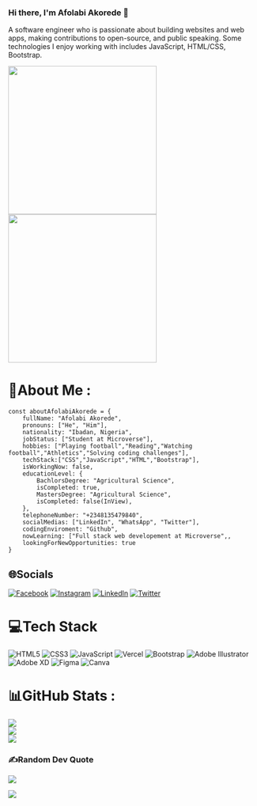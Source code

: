### Hi there, I'm Afolabi Akorede 👋


A software engineer who is passionate about building websites and web apps, making contributions to open-source, and public speaking. Some technologies I enjoy working with includes JavaScript, HTML/CSS, Bootstrap.

<img src = "https://camo.githubusercontent.com/683e2187241c641430216c864ce93fc5a0e0dfb232c5a01d1c54b54d63aa8cb2/68747470733a2f2f63646e2e6472696262626c652e636f6d2f75736572732f313136323037372f73637265656e73686f74732f333834383931342f70726f6772616d6d65722e676966" style="width: 300px">  <img src="https://camo.githubusercontent.com/18ce5f699367154406817e838d922e74f1d53abea421410b381a64f2c1725af9/68747470733a2f2f6d656469612e67697068792e636f6d2f6d656469612f4168337a4848376876735342322f67697068792e676966" style="width: 300px">

# 💫About Me :
``` 
const aboutAfolabiAkorede = {
    fullName: "Afolabi Akorede",
    pronouns: ["He", "Him"],
    nationality: "Ibadan, Nigeria",
    jobStatus: ["Student at Microverse"],
    hobbies: ["Playing football","Reading","Watching football","Athletics","Solving coding challenges"],
    techStack:["CSS","JavaScript","HTML","Bootstrap"],
    isWorkingNow: false,
    educationLevel: {
        BachlorsDegree: "Agricultural Science",
        isCompleted: true,
        MastersDegree: "Agricultural Science",
        isCompleted: false(InView),
    },
    telephoneNumber: "+2348135479840",
    socialMedias: ["LinkedIn", "WhatsApp", "Twitter"],
    codingEnviroment: "Github",
    nowLearning: ["Full stack web developement at Microverse",,
    lookingForNewOpportunities: true    
}
```

## 🌐Socials
[![Facebook](https://img.shields.io/badge/Facebook-%231877F2.svg?logo=Facebook&logoColor=white)](https://facebook.com/Afolabi.akorede) [![Instagram](https://img.shields.io/badge/Instagram-%23E4405F.svg?logo=Instagram&logoColor=white)](https://instagram.com/Afolabi417) [![LinkedIn](https://img.shields.io/badge/LinkedIn-%230077B5.svg?logo=linkedin&logoColor=white)](https://linkedin.com/in/brainconnect93) [![Twitter](https://img.shields.io/badge/Twitter-%231DA1F2.svg?logo=Twitter&logoColor=white)](https://twitter.com/@brainconnect0) 

# 💻Tech Stack
![HTML5](https://img.shields.io/badge/html5-%23E34F26.svg?style=for-the-badge&logo=html5&logoColor=white) ![CSS3](https://img.shields.io/badge/css3-%231572B6.svg?style=for-the-badge&logo=css3&logoColor=white) ![JavaScript](https://img.shields.io/badge/javascript-%23323330.svg?style=for-the-badge&logo=javascript&logoColor=%23F7DF1E) ![Vercel](https://img.shields.io/badge/vercel-%23000000.svg?style=for-the-badge&logo=vercel&logoColor=white) ![Bootstrap](https://img.shields.io/badge/bootstrap-%23563D7C.svg?style=for-the-badge&logo=bootstrap&logoColor=white) ![Adobe Illustrator](https://img.shields.io/badge/adobeillustrator-%23FF9A00.svg?style=for-the-badge&logo=adobeillustrator&logoColor=white) ![Adobe XD](https://img.shields.io/badge/Adobe%20XD-470137?style=for-the-badge&logo=Adobe%20XD&logoColor=#FF61F6) 	![Figma](https://img.shields.io/badge/figma-%23F24E1E.svg?style=for-the-badge&logo=figma&logoColor=white) ![Canva](https://img.shields.io/badge/Canva-%2300C4CC.svg?style=for-the-badge&logo=Canva&logoColor=white)
# 📊GitHub Stats :
![](https://github-readme-stats.vercel.app/api?username=brainconnect93&theme=blue-green&hide_border=false&include_all_commits=false&count_private=false)<br/>
![](https://github-readme-streak-stats.herokuapp.com/?user=brainconnect93&theme=blue-green&hide_border=false)<br/>
![](https://github-readme-stats.vercel.app/api/top-langs/?username=brainconnect93&theme=blue-green&hide_border=false&include_all_commits=false&count_private=false&layout=compact)


### ✍️Random Dev Quote
![](https://quotes-github-readme.vercel.app/api?type=horizontal&theme=gruvbox)

[![](https://visitcount.itsvg.in/api?id=brainconnect93&icon=0&color=1)](https://visitcount.itsvg.in)

